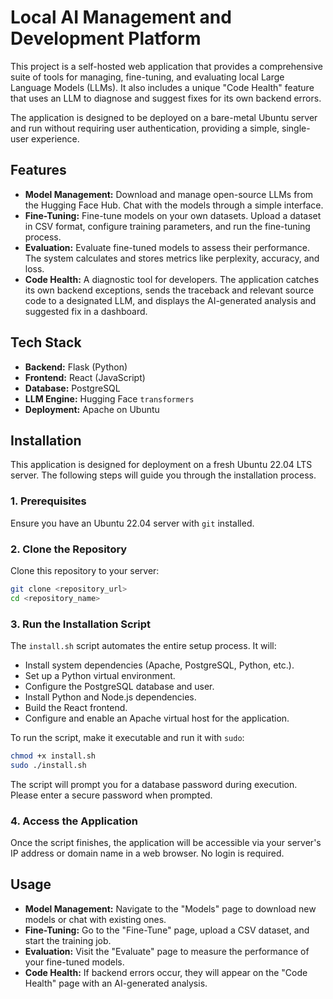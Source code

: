 # Local AI Management and Development Platform

This project is a self-hosted web application that provides a comprehensive suite of tools for managing, fine-tuning, and evaluating local Large Language Models (LLMs). It also includes a unique "Code Health" feature that uses an LLM to diagnose and suggest fixes for its own backend errors.

The application is designed to be deployed on a bare-metal Ubuntu server and run without requiring user authentication, providing a simple, single-user experience.

## Features

*   **Model Management:** Download and manage open-source LLMs from the Hugging Face Hub. Chat with the models through a simple interface.
*   **Fine-Tuning:** Fine-tune models on your own datasets. Upload a dataset in CSV format, configure training parameters, and run the fine-tuning process.
*   **Evaluation:** Evaluate fine-tuned models to assess their performance. The system calculates and stores metrics like perplexity, accuracy, and loss.
*   **Code Health:** A diagnostic tool for developers. The application catches its own backend exceptions, sends the traceback and relevant source code to a designated LLM, and displays the AI-generated analysis and suggested fix in a dashboard.

## Tech Stack

*   **Backend:** Flask (Python)
*   **Frontend:** React (JavaScript)
*   **Database:** PostgreSQL
*   **LLM Engine:** Hugging Face `transformers`
*   **Deployment:** Apache on Ubuntu

## Installation

This application is designed for deployment on a fresh Ubuntu 22.04 LTS server. The following steps will guide you through the installation process.

### 1. Prerequisites

Ensure you have an Ubuntu 22.04 server with `git` installed.

### 2. Clone the Repository

Clone this repository to your server:
```bash
git clone <repository_url>
cd <repository_name>
```

### 3. Run the Installation Script

The `install.sh` script automates the entire setup process. It will:
- Install system dependencies (Apache, PostgreSQL, Python, etc.).
- Set up a Python virtual environment.
- Configure the PostgreSQL database and user.
- Install Python and Node.js dependencies.
- Build the React frontend.
- Configure and enable an Apache virtual host for the application.

To run the script, make it executable and run it with `sudo`:
```bash
chmod +x install.sh
sudo ./install.sh
```

The script will prompt you for a database password during execution. Please enter a secure password when prompted.

### 4. Access the Application

Once the script finishes, the application will be accessible via your server's IP address or domain name in a web browser. No login is required.

## Usage

-   **Model Management:** Navigate to the "Models" page to download new models or chat with existing ones.
-   **Fine-Tuning:** Go to the "Fine-Tune" page, upload a CSV dataset, and start the training job.
-   **Evaluation:** Visit the "Evaluate" page to measure the performance of your fine-tuned models.
-   **Code Health:** If backend errors occur, they will appear on the "Code Health" page with an AI-generated analysis.
